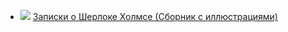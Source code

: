 * ![](/books/det_classic/Артур%20Конан%20Дойл/Записки%20о%20Шерлоке%20Холмсе%20(Сборник%20с%20иллюстрациями).jpg) [Записки о Шерлоке Холмсе (Сборник с иллюстрациями)](/books/det_classic/Артур%20Конан%20Дойл/Записки%20о%20Шерлоке%20Холмсе%20(Сборник%20с%20иллюстрациями))